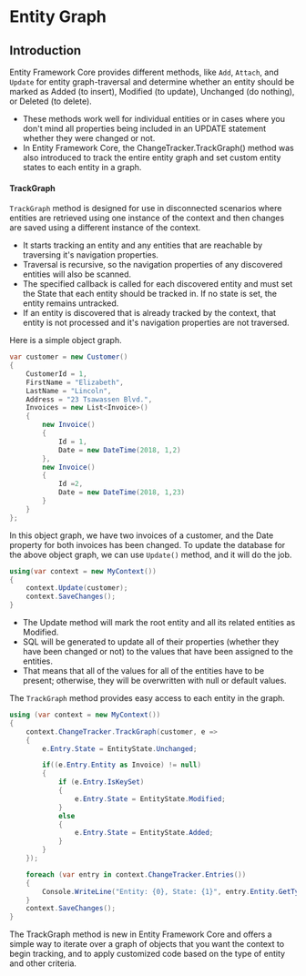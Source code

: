 # Entity Graph

## Introduction

Entity Framework Core provides different methods, like `Add`, `Attach`, and `Update` for entity graph-traversal and determine whether an entity should be marked as Added (to insert), Modified (to update), Unchanged (do nothing), or Deleted (to delete).

 - These methods work well for individual entities or in cases where you don't mind all properties being included in an UPDATE statement whether they were changed or not.
 - In Entity Framework Core, the ChangeTracker.TrackGraph() method was also introduced to track the entire entity graph and set custom entity states to each entity in a graph.

#### TrackGraph

`TrackGraph` method is designed for use in disconnected scenarios where entities are retrieved using one instance of the context and then changes are saved using a different instance of the context.

 - It starts tracking an entity and any entities that are reachable by traversing it's navigation properties. 
 - Traversal is recursive, so the navigation properties of any discovered entities will also be scanned. 
 - The specified callback is called for each discovered entity and must set the State that each entity should be tracked in. If no state is set, the entity remains untracked.
 - If an entity is discovered that is already tracked by the context, that entity is not processed and it's navigation properties are not traversed.

Here is a simple object graph.


```csharp
var customer = new Customer()
{
    CustomerId = 1,
    FirstName = "Elizabeth",
    LastName = "Lincoln",
    Address = "23 Tsawassen Blvd.",
    Invoices = new List<Invoice>()
    {
        new Invoice()
        {
            Id = 1,
            Date = new DateTime(2018, 1,2)
        },
        new Invoice()
        {
            Id =2,
            Date = new DateTime(2018, 1,23)
        }
    }
};
```

In this object graph, we have two invoices of a customer, and the Date property for both invoices has been changed. To update the database for the above object graph, we can use `Update()` method, and it will do the job. 


```csharp
using(var context = new MyContext())
{
    context.Update(customer);
    context.SaveChanges();
}
```

 - The Update method will mark the root entity and all its related entities as Modified. 
 - SQL will be generated to update all of their properties (whether they have been changed or not) to the values that have been assigned to the entities. 
 - That means that all of the values for all of the entities have to be present; otherwise, they will be overwritten with null or default values.

The `TrackGraph` method provides easy access to each entity in the graph.


```csharp
using (var context = new MyContext())
{
    context.ChangeTracker.TrackGraph(customer, e =>
    {
        e.Entry.State = EntityState.Unchanged;

        if((e.Entry.Entity as Invoice) != null)
        {
            if (e.Entry.IsKeySet)
            {
                e.Entry.State = EntityState.Modified;
            }
            else
            {
                e.Entry.State = EntityState.Added;
            }
        }
    });

    foreach (var entry in context.ChangeTracker.Entries())
    {
        Console.WriteLine("Entity: {0}, State: {1}", entry.Entity.GetType().Name, entry.State.ToString());
    }
    context.SaveChanges();
}
```

The TrackGraph method is new in Entity Framework Core and offers a simple way to iterate over a graph of objects that you want the context to begin tracking, and to apply customized code based on the type of entity and other criteria.

